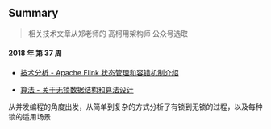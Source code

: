 
## Summary

> 相关技术文章从郑老师的 高柯用架构师 公众号选取

#### 2018 年 第 37 周

- [技术分析 - Apache Flink 状态管理和容错机制介绍](https://github.com/shniu/notes/blob/master/techshare/2018w37/deepreading_apache-flink%E7%8A%B6%E6%80%81%E7%AE%A1%E7%90%86%E5%92%8C%E5%AE%B9%E9%94%99%E6%9C%BA%E5%88%B6.md)

- [算法 - 关于无锁数据结构和算法设计](https://github.com/shniu/notes/blob/master/techshare/2018w37/algo_lock-free.md)

从并发编程的角度出发，从简单到复杂的方式分析了有锁到无锁的过程，以及每种锁的适用场景
